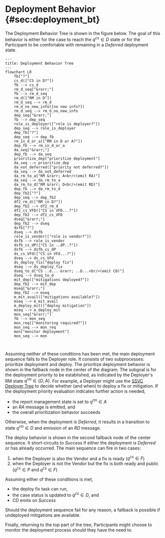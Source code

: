 # Deployment Behavior {#sec:deployment_bt}

The Deployment Behavior Tree is shown in the figure below.
The goal of this behavior is either for the case to reach the $q^{cs} \in D$ state or for the Participant to be
comfortable with remaining in a *Deferred* deployment state.

```mermaid
---
title: Deployment Behavior Tree
---
flowchart LR
    fb["?"]
    cs_d(["CS in D?"])
    fb --> cs_d
    rm_d_seq["&rarr;"]
    fb --> rm_d_seq
    rm_d(["RM in D"])
    rm_d_seq --> rm_d
    rm_d_no_new_info([no new info?])
    rm_d_seq --> rm_d_no_new_info
    dep_seq["&rarr;"]
    fb --> dep_seq
    role_is_deployer(["role is deployer?"])
    dep_seq --> role_is_deployer
    dep_fb["?"]
    dep_seq --> dep_fb
    rm_in_d_or_a(["RM in D or A?"])
    dep_fb --> rm_in_d_or_a
    da_seq["&rarr;"]
    dep_fb --> da_seq
    prioritize_dep["prioritize deployment"]
    da_seq --> prioritize_dep
    da_not_deferred(["priority not deferred?"])
    da_seq --> da_not_deferred
    da_rm_to_a["RM &rarr; A<br/>(emit RA)"]
    da_seq --> da_rm_to_a
    da_rm_to_d["RM &rarr; D<br/>(emit RD)"]
    dep_fb --> da_rm_to_d
    dep_fb2["?"]
    dep_seq --> dep_fb2
    df2_rm_d(["RM in D?"])
    dep_fb2 --> df2_rm_d
    df2_cs_VFD(["CS in VFD...?"])
    dep_fb2 --> df2_cs_VFD
    dseq["&rarr;"]
    dep_fb2 --> dseq
    dsfb["?"]
    dseq --> dsfb
    role_is_vendor(["role is vendor?"])
    dsfb --> role_is_vendor
    dsfb_cs_dP(["CS in ..dP..?"])
    dsfb --> dsfb_cs_dP
    ds_cs_VFd(["CS in VFd...?"])
    dseq --> ds_cs_VFd
    ds_deploy_fix["deploy fix"]
    dseq --> ds_deploy_fix
    dseq_to_d["CS ..d... &rarr; ..D...<br/>(emit CD)"]
    dseq --> dseq_to_d
    mit_dep(["mitigations deployed?"])
    dep_fb2 --> mit_dep
    mseq["&rarr;"]
    dep_fb2 --> mseq
    m_mit_avail(["mitigations available?"])
    mseq --> m_mit_avail
    m_deploy_mit(["deploy mitigation"])
    mseq --> m_deploy_mit
    mon_seq["&rarr;"]
    fb --> mon_seq
    mon_req(["monitoring required?"])
    mon_seq --> mon_req
    mon["monitor deployment"]
    mon_seq --> mon
    
    
```

Assuming neither of these conditions has been met, the main deployment sequence falls to the Deployer role.
It consists of two subprocesses: prioritize deployment and deploy.
The prioritize deployment behavior is shown in the fallback node in the center of the diagram.
The subgoal is for the deployment priority to be established, as indicated by the Deployer's RM state $q^{rm} \in \{D,A\}$.
For example, a Deployer might use the [SSVC Deployer Tree](https://github.com/CERTCC/SSVC) to decide whether (and when) 
to deploy a fix or mitigation.
If the deployment priority evaluation indicates further action is needed,

- the report management state is set to $q^{rm} \in A$
- an $RA$ message is emitted, and 
- the overall prioritization behavior succeeds

Otherwise, when the deployment is *Deferred*, it results in a transition to state $q^{rm} \in D$ and
emission of an $RD$ message.

The deploy behavior is shown in the second fallback node of the center sequence.
It short-circuits to *Success* if either the deployment is *Deferred* or has already occurred.
The main sequence can fire in two cases:

1.  when the Deployer is also the Vendor and a fix is ready
    ($q^{cs} \in F$)
2.  when the Deployer is not the Vendor but the fix is both ready and
    public ($q^{cs} \in P$ and $q^{cs} \in F$)

Assuming either of these conditions is met,

- the deploy fix task can run, 
- the case status is updated to $q^{cs} \in D$, and 
- $CD$ emits on *Success*
 
Should the deployment sequence fail for any reason, a fallback is possible if undeployed mitigations are available.

Finally, returning to the top part of the tree, Participants might choose to monitor the deployment process should they 
have the need to.

